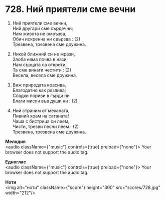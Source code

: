 # 728. Ний приятели сме вечни  

1. Ний приятели сме вечни,  
Ний другари сме сърдечни;  
Нам живота не омръзва,  
Обич искренна ни свързва : (2)  
Трезвена, трезвена сме дружина.  

2. Никой ближний си не мрази,  
Злоба няма почва в нази;  
Нам сърцата са открити,  
Та сме винаги честити : (2)  
Весела, весела сме дружина.  

3. Виж природата красива,  
Благодатно как разлива;  
Сладки пориви в гърди ни  
Благи мисли във души ни : (2)  

4. Ний страним от механата,  
Пивний храм на сатаната!  
Чаша с бистрица си леем,  
Чисти, трезви песни пеем : (2)  
Трезвена, трезвена сме дружина.  

__Мелодия__  
<audio className={"music"} controls={true} preload={"none"}><source src="mp3/728.mp3" type="audio/mpeg"/>
Your browser does not support the audio tag.
</audio>  

__Едноглас__  
<audio className={"music"} controls={true} preload={"none"}><source src="transp/728.mp3" type="audio/mpeg"/>
Your browser does not support the audio tag.
</audio>  

__Ноти__  
<img alt="ноти" className={"score"} height="300" src="scores/728.jpg" width="212"/>
